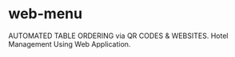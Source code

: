 # web-menu
AUTOMATED TABLE ORDERING via QR CODES &amp; WEBSITES. Hotel Management Using Web Application.
